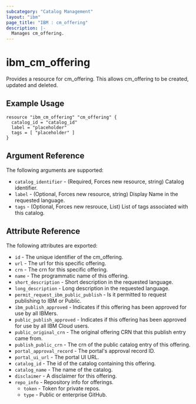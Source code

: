 ```yaml
---
subcategory: "Catalog Management"
layout: "ibm"
page_title: "IBM : cm_offering"
description: |-
  Manages cm_offering.
---
```


# ibm\_cm_offering

Provides a resource for cm_offering. This allows cm_offering to be created, updated and deleted.

## Example Usage

```hcl
resource "ibm_cm_offering" "cm_offering" {
  catalog_id = "catalog_id"
  label = "placeholder"
  tags = [ "placeholder" ]
}
```

## Argument Reference

The following arguments are supported:

* `catalog_identifier` - (Required, Forces new resource, string) Catalog identifier.
* `label` - (Optional, Forces new resource, string) Display Name in the requested language.
* `tags` - (Optional, Forces new resrouce, List) List of tags associated with this catalog.

## Attribute Reference

The following attributes are exported:

* `id` - The unique identifier of the cm_offering.
* `url` - The url for this specific offering.
* `crn` - The crn for this specific offering.
* `name` - The programmatic name of this offering.
* `short_description` - Short description in the requested language.
* `long_description` - Long description in the requested language.
* `permit_request_ibm_public_publish` - Is it permitted to request publishing to IBM or Public.
* `ibm_publish_approved` - Indicates if this offering has been approved for use by all IBMers.
* `public_publish_approved` - Indicates if this offering has been approved for use by all IBM Cloud users.
* `public_original_crn` - The original offering CRN that this publish entry came from.
* `publish_public_crn` - The crn of the public catalog entry of this offering.
* `portal_approval_record` - The portal's approval record ID.
* `portal_ui_url` - The portal UI URL.
* `catalog_id` - The id of the catalog containing this offering.
* `catalog_name` - The name of the catalog.
* `disclaimer` - A disclaimer for this offering.
* `repo_info` - Repository info for offerings.
  * `token` - Token for private repos.
  * `type` - Public or enterprise GitHub.
